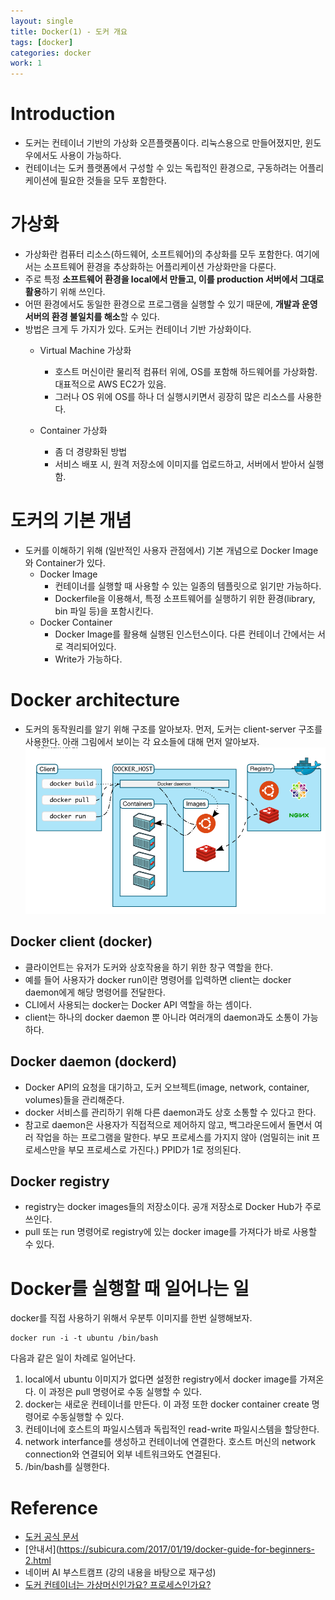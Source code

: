 ```yaml
---
layout: single
title: Docker(1) - 도커 개요
tags: [docker]
categories: docker 
work: 1
---
```

# Introduction

- 도커는 컨테이너 기반의 가상화 오픈플랫폼이다. 리눅스용으로 만들어졌지만, 윈도우에서도 사용이 가능하다.     
- 컨테이너는 도커 플랫폼에서 구성할 수 있는 독립적인 환경으로, 구동하려는 어플리케이션에 필요한 것들을 모두 포함한다.

# 가상화
- 가상화란 컴퓨터 리소스(하드웨어, 소프트웨어)의 추상화를 모두 포함한다. 여기에서는 소프트웨어 환경을 추상화하는 어플리케이션 가상화만을 다룬다.
- 주로 특정 **소프트웨어 환경을 local에서 만들고, 이를 production 서버에서 그대로 활용**하기 위해 쓰인다.
- 어떤 환경에서도 동일한 환경으로 프로그램을 실행할 수 있기 때문에, **개발과 운영 서버의 환경 불일치를 해소**할 수 있다.
- 방법은 크게 두 가지가 있다. 도커는 컨테이너 기반 가상화이다.
  - Virtual Machine 가상화
    - 호스트 머신이란 물리적 컴퓨터 위에, OS를 포함해 하드웨어를 가상화함. 대표적으로 AWS EC2가 있음.
    - 그러나 OS 위에 OS를 하나 더 실행시키면서 굉장히 많은 리소스를 사용한다.
    
  - Container 가상화
    - 좀 더 경량화된 방법
    - 서비스 배포 시, 원격 저장소에 이미지를 업로드하고, 서버에서 받아서 실행함.
    
# 도커의 기본 개념
- 도커를 이해하기 위해 (일반적인 사용자 관점에서) 기본 개념으로 Docker Image와 Container가 있다.
  - Docker Image
    - 컨테이너를 실행할 때 사용할 수 있는 일종의 템플릿으로 읽기만 가능하다. 
    - Dockerfile을 이용해서, 특정 소프트웨어를 실행하기 위한 환경(library, bin 파일 등)을 포함시킨다.
  - Docker Container
    - Docker Image를 활용해 실행된 인스턴스이다. 다른 컨테이너 간에서는 서로 격리되어있다.
    - Write가 가능하다.

# Docker architecture
- 도커의 동작원리를 알기 위해 구조를 알아보자.
먼저, 도커는 client-server 구조를 사용한다. 아래 그림에서 보이는 각 요소들에 대해 먼저 알아보자.
![](./../../../assets/images/(TODO)2022-06-01-docker_tutorial_images/1655105073538.png)

## Docker client (docker)
- 클라이언트는 유저가 도커와 상호작용을 하기 위한 창구 역할을 한다.
- 예를 들어 사용자가 docker run이란 명령어를 입력하면 client는 docker daemon에게 
해당 명령어를 전달한다.
- CLI에서 사용되는 docker는 Docker API 역할을 하는 셈이다.
- client는 하나의 docker daemon 뿐 아니라 여러개의 daemon과도 소통이 가능하다.

## Docker daemon (dockerd)
- Docker API의 요청을 대기하고, 도커 오브젝트(image, network, container, volumes)들을 관리해준다.
- docker 서비스를 관리하기 위해 다른 daemon과도 상호 소통할 수 있다고 한다.
- 참고로 daemon은 사용자가 직접적으로 제어하지 않고, 백그라운드에서 돌면서 여러 작업을 하는 프로그램을 말한다.
부모 프로세스를 가지지 않아 (엄밀히는 init 프로세스만을 부모 프로세스로 가진다.) PPID가 1로 정의된다.
## Docker registry
- registry는 docker images들의 저장소이다. 공개 저장소로 Docker Hub가 주로 쓰인다. 
- pull 또는 run 명령어로 registry에 있는 docker image를 가져다가 바로 사용할 수 있다.


# Docker를 실행할 때 일어나는 일
docker를 직접 사용하기 위해서 우분투 이미지를 한번 실행해보자.
```commandline
docker run -i -t ubuntu /bin/bash
```
다음과 같은 일이 차례로 일어난다.
1. local에서 ubuntu 이미지가 없다면 설정한 registry에서 docker image를 가져온다.
이 과정은 pull 명령어로 수동 실행할 수 있다.
2. docker는 새로운 컨테이너를 만든다. 이 과정 또한 docker container create 명령어로 수동실행할 수 있다.
3. 컨테이너에 호스트의 파일시스템과 독립적인 read-write 파일시스템을 할당한다.
4. network interfance를 생성하고 컨테이너에 연결한다. 호스트 머신의 network connection와 연결되어 외부 네트워크와도 연결된다.
5. /bin/bash를 실행한다.


# Reference 
- [도커 공식 문서](https://docs.docker.com/get-started/overview/)  
- [안내서](https://subicura.com/2017/01/19/docker-guide-for-beginners-2.html
- 네이버 AI 부스트캠프 (강의 내용을 바탕으로 재구성)
- [도커 컨테이너는 가상머신인가요? 프로세스인가요?](https://www.44bits.io/ko/post/is-docker-container-a-virtual-machine-or-a-process)